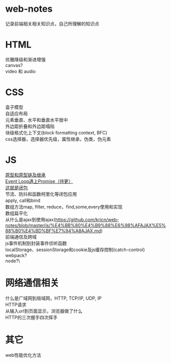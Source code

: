 # web-notes
记录前端相关相关知识点，自己所理解的知识点

# HTML
  优雅降级和渐进增强\
  canvas?\
  video 和 audio
  
# CSS
  盒子模型\
  自适应布局\
  元素垂直、水平和垂直水平居中\
  外边距折叠和外边距塌陷\
  块级格式化上下文(block formatting context, BFC)\
  css选择器，选择器优先级，属性继承，伪类，伪元素  
  
# JS
  [原型和原型链及继承](https://github.com/kricn/web-notes/blob/master/js/%E5%8E%9F%E5%9E%8B%E5%92%8C%E5%8E%9F%E5%9E%8B%E9%93%BE%E5%8F%8A%E7%BB%A7%E6%89%BF.md)\
  [Event Loop遇上Promise（待更）](https://github.com/kricn/web-notes/blob/master/js/%E5%BD%93eventloop%E9%81%87%E4%B8%8Apromise.md)\
  [这就是闭包](https://github.com/kricn/web-notes/blob/master/js/%E8%BF%99%E5%B0%B1%E6%98%AF%E9%97%AD%E5%8C%85.md)\
  节流、防抖和函数柯里化等闭包应用\
  apply, call和bind\
  数组方法map, filter, reduce，find,some,every使用和实现\
  数组扁平化\
  从什么是ajax到使用ajax(https://github.com/kricn/web-notes/blob/master/js/%E4%BB%80%E4%B9%88%E6%98%AFAJAX%E5%88%B0%E4%BD%BF%E7%94%A8AJAX.md)\
  前端通信及跨域\
  js事件机制到封装事件侦听函数\
  localStorage、sessionStorage和cookie及js缓存控制(catch-control)\
  webpack?\
  node?\

# 网络通信相关
  什么是广域网到局域网，HTTP, TCP/IP, UDP, IP\
  HTTP请求\
  从输入url到页面显示，浏览器做了什么\
  HTTP的三次握手四次挥手
# 其它
  web性能优化方法
